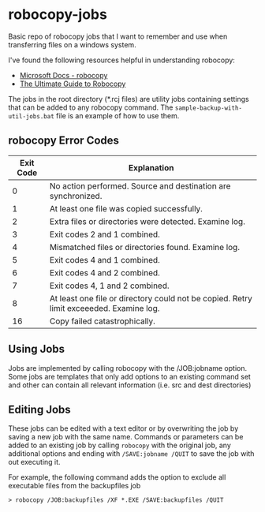 # robocopy-jobs
Basic repo of robocopy jobs that I want to remember and use when transferring files on a windows system.

I've found the following resources helpful in understanding robocopy:
* [Microsoft Docs - robocopy](https://docs.microsoft.com/en-us/windows-server/administration/windows-commands/robocopy)
* [The Ultimate Guide to Robocopy](https://adamtheautomator.com/robocopy-the-ultimate/)

The jobs in the root directory (*.rcj files) are utility jobs containing settings that can be added to any robocopy command. The `sample-backup-with-util-jobs.bat` file is an example of how to use them.

## robocopy Error Codes
| Exit Code | Explanation                                                                             |
|-----------|-----------------------------------------------------------------------------------------|
| 0         | No action performed. Source and destination are synchronized.                           |
| 1         | At least one file was copied successfully.                                              |
| 2         | Extra files or directories were detected. Examine log.                                  |
| 3         | Exit codes 2 and 1 combined.                                                            |
| 4         | Mismatched files or directories found. Examine log.                                     |
| 5         | Exit codes 4 and 1 combined.                                                            |
| 6         | Exit codes 4 and 2 combined.                                                            |
| 7         | Exit codes 4, 1 and 2 combined.                                                         |
| 8         | At least one file or directory could not be copied. Retry limit exceeeded. Examine log. |
| 16        | Copy failed catastrophically.                                                           |


## Using Jobs
Jobs are implemented by calling robocopy with the /JOB:jobname option. Some jobs are templates that only add options to an existing command set and other
can contain all relevant information (i.e. src and dest directories)

## Editing Jobs
These jobs can be edited with a text editor or by overwriting the job by saving a new job with the same name. Commands or parameters can be added to an existing job by calling `robocopy` with the original job, any additional options and ending with `/SAVE:jobname /QUIT` to save the job with out executing it.

For example, the following command adds the option to exclude all executable files from the backupfiles job

```shell script
> robocopy /JOB:backupfiles /XF *.EXE /SAVE:backupfiles /QUIT
```
